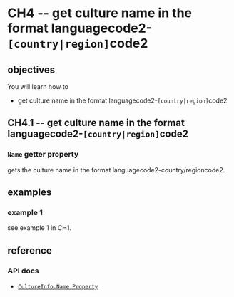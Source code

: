# CH4 -- get culture name in the format languagecode2-`[country|region]`code2
## objectives
You will learn how to

+ get culture name in the format languagecode2-`[country|region]`code2

## CH4.1 -- get culture name in the format languagecode2-`[country|region]`code2
### `Name` getter property
gets the culture name in the format languagecode2-country/regioncode2.

## examples
### example 1
see example 1 in CH1.

## reference
### API docs
+ [`CultureInfo.Name Property`](https://learn.microsoft.com/en-us/dotnet/api/system.globalization.cultureinfo.name?view=net-8.0)